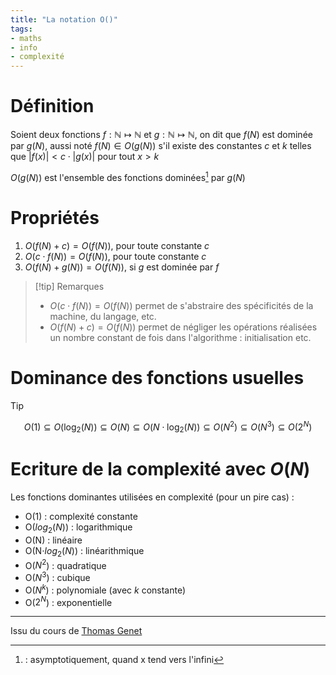 ```yaml
---
title: "La notation O()"
tags:
- maths
- info
- complexité
---
```


# Définition

Soient deux fonctions $f : \mathbb{N} \mapsto \mathbb{N}$ et $g : \mathbb{N} \mapsto \mathbb{N}$, on dit que $f(N)$ est dominée par $g(N)$, aussi noté $f(N) \in O(g(N))$ s'il existe des constantes $c$ et $k$ telles que $|f(x)|<c\cdot |g(x)|$ pour tout $x>k$

$O(g(N))$ est l'ensemble des fonctions dominées[^1] par $g(N)$

[^1]: : asymptotiquement, quand x tend vers l'infini

# Propriétés

1. $O(f(N)+c)=O(f(N))$, pour toute constante $c$
2. $O(c\cdot f(N))=O(f(N))$, pour toute constante $c$
3. $O(f(N)+g(N))=O(f(N))$, si $g$ est dominée par $f$

> [!tip] Remarques
> 
> - $O(c\cdot f(N))=O(f(N))$ permet de s'abstraire des spécificités de la machine, du langage, etc.
> - $O(f(N)+c)=O(f(N))$ permet de négliger les opérations réalisées un nombre constant de fois dans l'algorithme : initialisation etc.

# Dominance des fonctions usuelles

> [!tip]
> $$O(1)\subseteq O(\log_{2}(N))\subseteq O(N)\subseteq O(N\cdot\log_{2}(N))\subseteq O(N^{2})\subseteq O(N^{3}) \subseteq O(2^{N})$$

# Ecriture de la complexité avec $O(N)$

Les fonctions dominantes utilisées en complexité (pour un pire cas) :
- O(1) : complexité constante
- O($log_{2}(N)$) : logarithmique
- O(N) : linéaire
-  O(N$\cdot log_{2}(N)$) : linéarithmique
- O($N^2$) : quadratique
- O($N^3$) : cubique
- O($N^k$) : polynomiale (avec $k$ constante)
- O($2^N$) : exponentielle

---
Issu du cours de [Thomas Genet](http://people.irisa.fr/Thomas.Genet/)